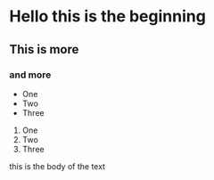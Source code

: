# Hello this is the beginning
## This is more
### and more

- One
- Two
- Three

1. One
2. Two
3. Three

this is the body of the text
